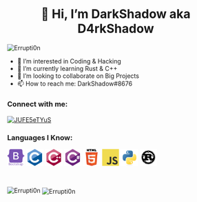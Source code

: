 <h1 align="center">👋 Hi, I’m DarkShadow aka D4rkShadow</h1>

<p align="left"> <img src="https://komarev.com/ghpvc/?username=Errupti0n&label=Profile%20views&color=9d0eb6&style=flat" alt="Errupti0n" /> </p>

- 👀 I’m interested in Coding & Hacking
- 🌱 I’m currently learning Rust & C++
- 💞️ I’m looking to collaborate on Big Projects
- 📫 How to reach me: DarkShadow#8676

<h3 align="left">Connect with me:</h3>
<p align="left">
<a href="#" target="blank"><img align="center" src="https://raw.githubusercontent.com/rahuldkjain/github-profile-readme-generator/master/src/images/icons/Social/discord.svg" alt="JUFE5eTYuS" height="30" width="40" /></a>
</p>

<h3 align="left">Languages I Know:</h3>
<p align="left"> <img src="https://raw.githubusercontent.com/devicons/devicon/master/icons/bootstrap/bootstrap-plain-wordmark.svg" alt="bootstrap" width="40" height="40" style="max-width: 100%;"> <img src="https://raw.githubusercontent.com/devicons/devicon/master/icons/c/c-original.svg" alt="c" width="40" height="40" style="max-width: 100%;"> <img src="https://raw.githubusercontent.com/devicons/devicon/master/icons/cplusplus/cplusplus-original.svg" alt="cplusplus" width="40" height="40" style="max-width: 100%;"> <img src="https://raw.githubusercontent.com/devicons/devicon/master/icons/csharp/csharp-original.svg" alt="csharp" width="40" height="40" style="max-width: 100%;"> <img src="https://raw.githubusercontent.com/devicons/devicon/master/icons/html5/html5-original-wordmark.svg" alt="html5" width="40" height="40" style="max-width: 100%;"> <img src="https://raw.githubusercontent.com/devicons/devicon/master/icons/javascript/javascript-original.svg" alt="javascript" width="40" height="40" style="max-width: 100%;"> <img src="https://raw.githubusercontent.com/devicons/devicon/master/icons/python/python-original.svg" alt="python" width="40" height="40" style="max-width: 100%;"> <img src="https://raw.githubusercontent.com/devicons/devicon/master/icons/rust/rust-plain.svg" alt="rust" width="40" height="40" style="max-width: 100%;"> </p>

<br>

<p><img align="left" src="https://github-readme-stats.vercel.app/api/top-langs?username=Errupti0n&show_icons=true&theme=dracula&locale=en&layout=compact" alt="Errupti0n" /></p>

<p>&nbsp;<img align="center" src="https://github-readme-stats.vercel.app/api?username=Errupti0n&show_icons=true&theme=dracula&locale=en" alt="Errupti0n" /></p>


<!---
Errupti0n/Errupti0n is a ✨ special ✨ repository because its `README.md` (this file) appears on your GitHub profile.
You can click the Preview link to take a look at your changes.
--->
